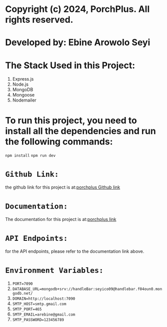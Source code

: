 # Copyright (c) 2024, PorchPlus. All rights reserved.

# Developed by: Ebine Arowolo Seyi

# The Stack Used in this Project:
1. Express.js
2. Node.js
3. MongoDB
4. Mongoose
5. Nodemailer

# To run this project, you need to install all the dependencies and run the following commands:

`npm install`
`npm run dev`

# `Github Link:` 
the github link for this project is at:[porchplus Github link](https://github.com/Arosebine/porchFitness-.git)


# `Documentation:`
The documentation for this project is at:[porchplus link](https://pypajlpgw4.apidog.io/api-7973772)


# `API Endpoints:`
for the API endpoints, please refer to the documentation link above.

# `Environment Variables:`
1. `PORT=7090`
2. `DATABASE_URL=mongodb+srv://handleBar:seyico09@handlebar.f04oun0.mongodb.net/`
3. `DOMAIN=http://localhost:7090`
4. `SMTP_HOST=smtp.gmail.com`
5. `SMTP_PORT=465`
6. `SMTP_EMAIL=arebine@gmail.com`
7. `SMTP_PASSWORD=123456789`